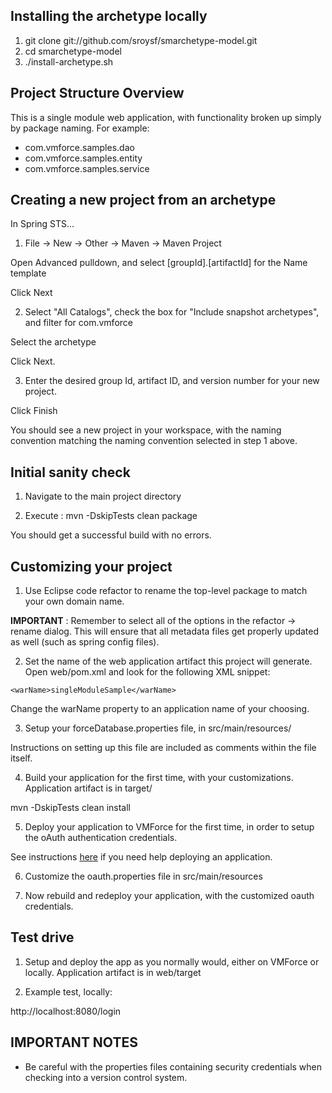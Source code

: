 ## Installing the archetype locally

1. git clone git://github.com/sroysf/smarchetype-model.git
2. cd smarchetype-model
3. ./install-archetype.sh


## Project Structure Overview

This is a single module web application, with functionality broken up simply by package naming. For example:

* com.vmforce.samples.dao
* com.vmforce.samples.entity
* com.vmforce.samples.service

## Creating a new project from an archetype

In Spring STS...

1) File -> New -> Other -> Maven -> Maven Project

Open Advanced pulldown, and select [groupId].[artifactId] for the Name template

Click Next

2) Select "All Catalogs", check the box for "Include snapshot archetypes", and filter for com.vmforce

Select the archetype

Click Next.

3) Enter the desired group Id, artifact ID, and version number for your new project.

Click Finish

You should see a new project in your workspace, with the naming convention matching the naming convention selected in step 1 above.


## Initial sanity check

1) Navigate to the main project directory

2) Execute : mvn -DskipTests clean package

You should get a successful build with no errors.

## Customizing your project

1) Use Eclipse code refactor to rename the top-level package to match your own domain name.

**IMPORTANT** : Remember to select all of the options in the refactor -> rename dialog. 
This will ensure that all metadata files get properly updated as well (such as spring config files).
	

2) Set the name of the web application artifact this project will generate. Open web/pom.xml and look for the following XML snippet:

`<warName>singleModuleSample</warName>`

Change the warName property to an application name of your choosing.

3) Setup your forceDatabase.properties file, in src/main/resources/

Instructions on setting up this file are included as comments within the file itself.

4) Build your application for the first time, with your customizations. Application artifact is in target/

mvn -DskipTests clean install

5) Deploy your application to VMForce for the first time, in order to setup the oAuth authentication credentials.

See instructions [here](https://github.com/forcedotcom/vmforce/wiki) if you need help deploying an application.

6) Customize the oauth.properties file in src/main/resources

7) Now rebuild and redeploy your application, with the customized oauth credentials.


## Test drive

1) Setup and deploy the app as you normally would, either on VMForce or locally. Application artifact is in web/target

2) Example test, locally:

http://localhost:8080/login

## IMPORTANT NOTES

* Be careful with the properties files containing security credentials when checking into a version control system.
